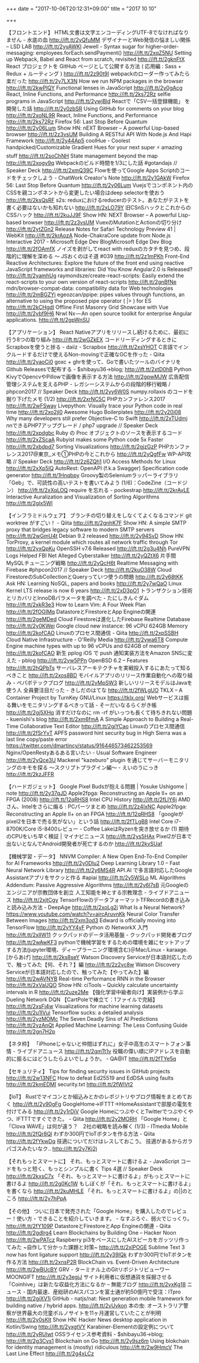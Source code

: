 
+++
date = "2017-10-06T20:12:31+09:00"
title = "2017 10 10"

+++

【フロントエンド】
HTML文書は文字エンコーディングUTF-8でなければなりません - 水底の血 http://ift.tt/2yQfuMM
デザイナーとWeb発信の悩ましい関係 – LSD LAB http://ift.tt/2yyAWKl
Jewell - Syntax sugar for higher-order-messaging: employees.forEach.sendPayment() http://ift.tt/2xqZ5NU
Setting up Webpack, Babel and React from scratch, revisited http://ift.tt/2gknFtX
React プロジェクトを GitHub ページとして公開する方法 ( 応用編 : Sass + Redux + ルーティング ) http://ift.tt/2z90t9I
webpackのローダー作ってみたら楽だった http://ift.tt/2y7LX3N
How we run NPM packages in the browser http://ift.tt/2kwPlQY
Functional lenses in JavaScript http://ift.tt/2y0gAcg
React, Inline Functions, and Performance http://ift.tt/2ks72Rz
selfie programs in JavaScript http://ift.tt/2ywjBld
Reactで「CSV一括登録機能」 を開発した話 http://ift.tt/2y0zbSR
Using GitHub for comments on your blog http://ift.tt/2xoNL9R
React, Inline Functions, and Performance http://ift.tt/2ks72Rz
Firefox 56: Last Stop Before Quantum http://ift.tt/2y06Lum
Show HN: nEXT Browser – A powerful Lisp-based browser http://ift.tt/2z3vsUM
Building A RESTful API With Node.js And Hapi Framework http://ift.tt/2y44Ap5
coolHue - Coolest handpicked/Customizable Gradient Hues for your next super ⚡ amazing stuff http://ift.tt/2soChNH
State management beyond the map http://ift.tt/2xogy9q
Webpackのビルド時間を1/3にした話 #gotandajs // Speaker Deck http://ift.tt/2xmQ39C
Flowを使ってGoogle Apps Scriptのコードをチェックしよう - ChatWork Creator's Note http://ift.tt/2y1GAkW
Firefox 56: Last Stop Before Quantum http://ift.tt/2y06Lum
Vuejsでコンポネント内のCSSを親コンポネントから変更したい場合はdeep selectorを使おう http://ift.tt/2ksQsRF
s2s: reduxにおけるreducerのテスト。あなたがテストを書く必要はないかも知れない http://ift.tt/2xLO79Y
旧CSnSハックとこれからのCSSハック http://ift.tt/2kuJJ9F
Show HN: NEXT Browser – A powerful Lisp-based browser http://ift.tt/2z3vsUM
VuexのMutationとActionの切り分け http://ift.tt/2ytZGn2
Release Notes for Safari Technology Preview 41 | WebKit http://ift.tt/2krAozA
Node-ChakraCore update from Node.js Interactive 2017 - Microsoft Edge Dev BlogMicrosoft Edge Dev Blog http://ift.tt/2fOAmfX
ノイズを剥がしてreact with reduxのカタチを見つめ、段階的に理解を深める 〜 JSおくのほそ道 #039 http://ift.tt/2z1mPKh
Front-End Reactive Architectures: Explore the future of the front end using reactive JavaScript frameworks and libraries: Did You Know Angular2.0 is Released? http://ift.tt/2yamhUg
raymondsze/create-react-scripts: Easily extend the react-scripts to your own version of react-scripts http://ift.tt/2gnBfNe
mdn/browser-compat-data: compatibility data for Web technologies http://ift.tt/2mBGZYj
egeozcan/ppipe: pipes values through functions, an alternative to using the proposed pipe operator ( |> ) for ES http://ift.tt/2kCHgdI
Offline First Masonry Grid Showcase with Vue http://ift.tt/2ybf9H6
Nrwl Nx — An open source toolkit for enterprise Angular applications. http://ift.tt/2gpWnSU

【アプリケーション】
React Nativeアプリをリリースし続けるために、最初に行う8つの取り組み http://ift.tt/2wGZkEX
コードリーディングするときにScrapboxを使うと捗る - daiiz - Scrapbox http://ift.tt/2xsYHOT
C言語でインクルードするだけで使えるNon-movingで正確なGCを作った - Qiita http://ift.tt/2yaoCi0
goxc + ghrを使って、Goで書いたツールのバイナリをGithub Releasesで配布する - $shibayu36->blog; http://ift.tt/2xtD0hB
Python KivyでOpencvやPillowで画像を表示する方法 http://ift.tt/2gpwMJW
広告配信管理システムを支えるPHP - レガシーシステムからの段階的移行戦略 / phpcon2017 // Speaker Deck http://ift.tt/2yy6W0S
numpy.rollaxis のコードを掘り下げたメモ (1/2) http://ift.tt/2xrNC5C
PHPカンファレンス2017 http://ift.tt/2wFSway
Livepython: Visually trace your Python code in real time http://ift.tt/2xo2jl0
Awesome Hugo Boilerplates http://ift.tt/2y20i08
Why many developers still prefer Objective-C to Swift http://ift.tt/2xTUdmj
nnできるPHP7アップグレード / php7 upgrade // Speaker Deck http://ift.tt/2xpdgbc
Ruby の Proc オブジェクトのソースを表示するコード http://ift.tt/2xZScaA
Rubyist makes some Python code 5x Faster http://ift.tt/2xbdpd7
Sorting Visualizations http://ift.tt/2gjzGzP
PHPカンファレンス2017@東京_メモ①PHPの今とこれから http://ift.tt/2yQgfFw
WP-API攻略 // Speaker Deck http://ift.tt/2z6ZQh1
I/O Access Methods for Linux http://ift.tt/2xXp5lQ
AutoRest: OpenAPI (f.k.a Swagger) Specification code generator http://ift.tt/1Hnqbpy
Groovy製のSeleniumラッパーライブラリ「Geb」で、可読性の高いテストを書いてみよう (1/6)：CodeZine（コードジン） http://ift.tt/2xXqLOQ
require を忘れる - pockestrap http://ift.tt/2krAvLE
Interactive Auralization and Visualization of Sorting Algorithms http://ift.tt/2glx5Wl

【インフラミドルウェア】
ブランチの切り替えをしなくてよくなるコマンド git worktree がすごい！ - Qiita http://ift.tt/2gnhK7F
Show HN: A simple SMTP proxy that bridges legacy software to modern SMTP servers http://ift.tt/2wGmU4t
Debian 9.2 released http://ift.tt/2y94SvD
Show HN: TorProxy, a kernel module which routes all network traffic through Tor http://ift.tt/2yxQpKu
OpenSSH v7.6 Released http://ift.tt/2g3u4Nh
PureVPN Logs Helped FBI Net Alleged Cyberstalker http://ift.tt/2yQZtX6
片手間MySQLチューニング戦略 http://ift.tt/2yQcH6t
Realtime Messaging with Firebase #phpcon2017 // Speaker Deck http://ift.tt/2kuO38W
Cloud FirestoreのSubCollectionとQueryっていつ使うの問題 http://ift.tt/2y68tKK
Ask HN: Learning NoSQL, papers and books http://ift.tt/2y7wQaO
Linux Kernel LTS release is now 6 years http://ift.tt/2xD3pO1
トランザクション技術とリカバリとInnoDBパラメータを調べた - たにしきんぐダム http://ift.tt/2xkR3e3
How to Learn Vim: A Four Week Plan http://ift.tt/2fOGIMq
DatastoreとFirestoreとApp Engineの関連 http://ift.tt/2geMDed
Cloud Firestoreは進化したFirebase Realtime Database http://ift.tt/2y0KWei
Google cloud new instance: 96 vCPU 624GB Memory http://ift.tt/2kofCAO
Linuxのプロセス間通信 - Qiita http://ift.tt/2xpSSBH
Cloud Native Infrastructure - O'Reilly Media http://ift.tt/2ywa6T8
Compute Engine machine types with up to 96 vCPUs and 624GB of memory http://ift.tt/2kofCAO
新生 pplog iOS で push 通知実装方法をAmazon SNSに変えた - pblog http://ift.tt/2yw5PPn
OpenBSD 6.2 – Features http://ift.tt/2hQPbTs
サーバレスアーキテクチャを実戦投入するにあたって知るべきこと http://ift.tt/2xos8BD
モバイルアプリのリリース作業自動化への取り組み - ペパボテックブログ http://ift.tt/2yMpSW3
新しいリリースモデルはJavaを使う人 全員要注目だった - きしだのはてな http://ift.tt/2fWLgUO
TKLX – A Container Project by TurnKey GNU/Linux https://tklx.org/
Webサービスは振る舞いをモニタリングするべきって話 - そーだいなるらくがき帳 http://ift.tt/2gj5XHq
消すだけなのに rm -rf がいっつも長くて待ちきれない問題 - kuenishi's blog http://ift.tt/2xm6fmA
A Simple Approach to Building a Real-Time Collaborative Text Editor http://ift.tt/2gjYCao
Linuxのプロセス間通信 http://ift.tt/2fSrYvT
APFS password hint security bug in High Sierra was a last line copy/paste error https://twitter.com/dmartincy/status/916446573462253569
Nginx/OpenRestyあるある言いたい - Usual Software Engineer http://ift.tt/2yQce3U
Mackerel "kazeburo" plugin を通じてサーバーモニタリングのキモを探る 〜スクリプトプラグイン編〜 - えいのうにっき http://ift.tt/2kzJFFR

【ハードガジェット】
Google Pixel Budsが抱える問題 | Yosuke Ushigome | note http://ift.tt/2y37qJD
Apple2fpga: Reconstructing an Apple II+ on an FPGA (2008) http://ift.tt/12qRHS8
Intel CPU History http://ift.tt/2fLlY6j
AMDさん、Intelをさらに煽る : PCパーツまとめ http://ift.tt/2z4IxNC
Apple2fpga: Reconstructing an Apple II+ on an FPGA http://ift.tt/12qRHS8
「googleがpixel2を日本で売る気がない」という話 http://ift.tt/2fTLgB8
Intel Core i7-8700K/Core i5-8400レビュー - Coffee LakeはRyzenを突き放せるか (1) 期待のCPUをいち早く検証 | マイナビニュース http://ift.tt/2ys5HAx
Pixel2が日本で出ないとなんでAndroid開発者が死亡するのか http://ift.tt/2kvSUaf

【機械学習・データ】
NNVM Compiler: A New Open End-To-End Compiler for AI Frameworks http://ift.tt/2y0Dlu2
Deep Learning Library 1.0 – Fast Neural Network Library http://ift.tt/2y6MS4R
API.AI で多言語対応したGoogle Assistantアプリをサクッと作る #apiai http://ift.tt/2y5WSLo
ML Algorithms Addendum: Passive Aggressive Algorithms http://ift.tt/2y6l7sB
元Googleのエンジニアが宗教団体を創立 人工知能を神とする宗教理念 - ライブドアニュース http://ift.tt/2xjtCgy
TensorFlowのデータフォーマットTFRecordの書き込みと読み込み方法 - DeepAge http://ift.tt/2xoLg2i
What Is a Neural Network? https://www.youtube.com/watch?v=aircAruvnKk
Neural Color Transfer Between Images http://ift.tt/2xm3od3
Edward is officially moving into TensorFlow http://ift.tt/2yYY4yF
Python の NetworkX 入門 http://ift.tt/2xlIW11
クックパッドのデータ活用基盤 - クックパッド開発者ブログ http://ift.tt/2wAwKF3
pythonで機械学習をするための環境を雑にセットアップする方法(jupyter環境、ディープラーニング環境含む)＠Mac/Linux - karaage. [からあげ] http://ift.tt/2ks8seY
Watson Discovery Serviceが日本語対応したので、触ってみた【何、それ？】編 http://ift.tt/2z2vc8w
Watson Discovery Serviceが日本語対応したので、触ってみた【やってみた】編 http://ift.tt/2wAVNYB
Real-time Performance RNN in the Browser http://ift.tt/2xVaUQO
Show HN: ciTools – Quickly calculate uncertainty intervals in R http://ift.tt/2uze2Me
【強化学習中級者向け】実装例から学ぶDueling Network DQN 【CartPoleで棒立て：1ファイルで完結】 http://ift.tt/2xsFj4w
Visualizations for machine learning datasets http://ift.tt/2u1IVui
Tensorflow sucks: a detailed analysis http://ift.tt/2yzMOMc
The Seven Deadly Sins of AI Predictions http://ift.tt/2yzAnQt
Applied Machine Learning: The Less Confusing Guide http://ift.tt/2gn7H2p

【ネタ枠】
「iPhoneじゃないと仲間はずれに」女子中高生のスマートフォン事情 - ライブドアニュース http://ift.tt/2gmTt1v
役職の偉い順にIPアドレスを自動的に振るにはどうしたらよいでしょうか。 - QA@IT http://ift.tt/2fTYe5q

【セキュリティ】
Tips for finding security issues in GitHub projects http://ift.tt/2w13NFC
How to defeat Ed25519 and EdDSA using faults http://ift.tt/2kmEDMI
security.txt http://ift.tt/2fWIVt2

【IoT】
Rustでマイコンとか組込みとかのレポジトリやブログ情報をまとめておく http://ift.tt/2y90gFg
GoogleHome→IFTTT→HomeAssistantで部屋の電気を付けてみる http://ift.tt/2y1rDiV
Google HomeにつぶやくとTwitterでつぶやくやつ、IFTTTですぐできた。 - Qiita http://ift.tt/2y2MORH
「Google Home」と「Clova WAVE」は何が違う？　2社の戦略を読み解く (1/3) - ITmedia Mobile http://ift.tt/2fQr8Ql
わずか300円でIoTボタンを作る方法 - Qiita http://ift.tt/2fYkwDq
技適についてだけはレスしておこう。 技適があるからガラパゴスみたいなク.. http://ift.tt/2y7Kj2j

【それもっとスマートに】
それ、もっとスマートに書けるよ - JavaScript コードをもっと短く、もっとシンプルに書く Tips 4選 // Speaker Deck http://ift.tt/2kxsC7x
「それ、もっとスマートに書けるよ」がもっとスマートに書けるよ http://ift.tt/2g0Kc1W
もしぼくが「それ、もっとスマートに書けるよ」を書くなら http://ift.tt/2kuMHLE
「それ、もっとスマートに書けるよ」の||のところ http://ift.tt/2y7hPpA

【その他】
ついに日本で発売された「Google Home」を購入したのでレビュー！使い方・できることを紹介していきます。 - なすぶろぐ、弱火でじっくり。 http://ift.tt/2fY109P
DatastoreとFirestoreとApp Engineの関連 - Qiita http://ift.tt/2gdlrg4
Learn Blockchains by Building One – Hacker Noon http://ift.tt/2wPATcz
Raspberry pi3をベースにしたAIスピーカをガッツリ作ってみた ~自作して分かった課題と対策~ http://ift.tt/2xlPOGE
Sublime Text 3 now has font ligature support http://ift.tt/2y39lQk
わずか300円でIoTボタンを作る方法 http://ift.tt/2xnsP2R
BlockChain vs. Event-Driven Architecture http://ift.tt/2wBUcBY
GRV - ターミナル上のGitリポジトリビューワー MOONGIFT http://ift.tt/2y3egjJ
サイト利用者に仮想通貨を採掘させる「Coinhive」は新たな収益化方法になるか – 無能ブログ http://ift.tt/2yxKg18
ニュース - 国内最速、産総研のAIスパコンを富士通が約50億円で受注：ITpro http://ift.tt/2giXV1i
GitHub - natjs/nat: Next generation mobile framework for building native / hybrid apps. http://ift.tt/2vUvkon
本の虫: オーストラリア警察が世界最大の児童ポルノサイトを11ヶ月運営していたことが判明 http://ift.tt/2y0sKlt
Show HN: Hacker News desktop application in Kotlin/Swing http://ift.tt/2yxgtVY
Karabiner-Elementの設定例について http://ift.tt/2yRUIwt
OSSライセンス参考資料 - $shibayu36->blog; http://ift.tt/2g3Cvs1
Blockchain on Go http://ift.tt/2y9sz6m
Using blokchain for identity management is (mostly) ridiculous http://ift.tt/2w9HmcV
The Last Line Effect http://ift.tt/2g4xLCz

